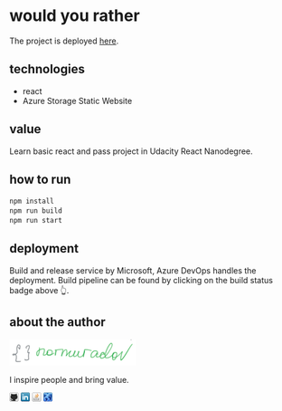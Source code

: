 # would you rather

The project is deployed [here](https://www.normuradov.com/product/would-you-rather/#/).

## technologies

- react
- Azure Storage Static Website

## value

Learn basic react and pass project in Udacity React Nanodegree.

## how to run

```js
npm install
npm run build
npm run start
```

## deployment

Build and release service by Microsoft, Azure DevOps handles the deployment.
Build pipeline can be found by clicking on the build status badge above 👆.

## about the author

![normuradov logo](https://raw.githubusercontent.com/pharrukh/pharrukh/master/normuradov.png "Logo")

I inspire people and bring value.

[![github](https://raw.githubusercontent.com/pharrukh/pharrukh/master/icons/github.png "GitHub")](https://github.com/pharrukh)
[![linkedin](https://raw.githubusercontent.com/pharrukh/pharrukh/master/icons/linkedin.png "LinkedIn")](https://www.linkedin.com/in/farrukh-normuradov/)
[![stackoverflow](https://raw.githubusercontent.com/pharrukh/pharrukh/master/icons/stackoverflow.png "StackOverflow")](https://stackoverflow.com/users/3407539/farrukh-normuradov)
[![website](https://raw.githubusercontent.com/pharrukh/pharrukh/master/icons/website.png "normuradov.com")](https://www.normuradov.com/)

